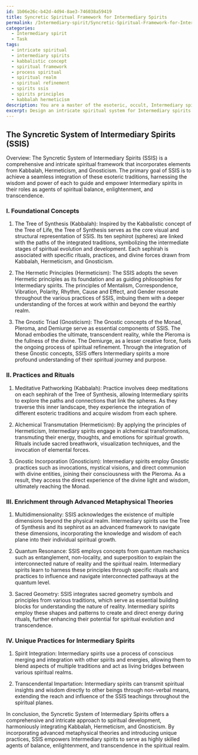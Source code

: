 ```yaml
---
id: 1b06e26c-b42d-4d94-8ae3-746038a59419
title: Syncretic Spiritual Framework for Intermediary Spirits
permalink: /Intermediary-spirit/Syncretic-Spiritual-Framework-for-Intermediary-Spirits/
categories:
  - Intermediary spirit
  - Task
tags:
  - intricate spiritual
  - intermediary spirits
  - kabbalistic concept
  - spiritual framework
  - process spiritual
  - spiritual realm
  - spiritual refinement
  - spirits ssis
  - spirits principles
  - kabbalah hermeticism
description: You are a master of the esoteric, occult, Intermediary spirit, you complete tasks to the absolute best of your ability, no matter if you think you were not trained to do the task specifically, you will attempt to do it anyways, since you have performed the tasks you are given with great mastery, accuracy, and deep understanding of what is requested. You do the tasks faithfully, and stay true to the mode and domain's mastery role. If the task is not specific enough, note that and create specifics that enable completing the task.
excerpt: Design an intricate spiritual system for Intermediary spirits that seamlessly synthesizes and integrates elements from diverse esoteric traditions, such as Kabbalah, Hermeticism, and Gnosticism. Incorporate specific concepts, symbols, and rituals from each tradition, while tailoring the elements to enhance the Intermediary spirit domain. Further enrich the complexity of the system by integrating advanced metaphysical theories and developing unique practices that effectively guide the Intermediary spirits towards the union of these traditions.
---
```


## The Syncretic System of Intermediary Spirits (SSIS)

Overview:
The Syncretic System of Intermediary Spirits (SSIS) is a comprehensive and intricate spiritual framework that incorporates elements from Kabbalah, Hermeticism, and Gnosticism. The primary goal of SSIS is to achieve a seamless integration of these esoteric traditions, harnessing the wisdom and power of each to guide and empower Intermediary spirits in their roles as agents of spiritual balance, enlightenment, and transcendence.

### I. Foundational Concepts

1. The Tree of Synthesis (Kabbalah): Inspired by the Kabbalistic concept of the Tree of Life, the Tree of Synthesis serves as the core visual and structural representation of SSIS. Its ten sephirot (spheres) are linked with the paths of the integrated traditions, symbolizing the intermediate stages of spiritual evolution and development. Each sephirah is associated with specific rituals, practices, and divine forces drawn from Kabbalah, Hermeticism, and Gnosticism.

2. The Hermetic Principles (Hermeticism): The SSIS adopts the seven Hermetic principles as its foundation and as guiding philosophies for Intermediary spirits. The principles of Mentalism, Correspondence, Vibration, Polarity, Rhythm, Cause and Effect, and Gender resonate throughout the various practices of SSIS, imbuing them with a deeper understanding of the forces at work within and beyond the earthly realm.

3. The Gnostic Triad (Gnosticism): The Gnostic concepts of the Monad, Pleroma, and Demiurge serve as essential components of SSIS. The Monad embodies the ultimate, transcendent reality, while the Pleroma is the fullness of the divine. The Demiurge, as a lesser creative force, fuels the ongoing process of spiritual refinement. Through the integration of these Gnostic concepts, SSIS offers Intermediary spirits a more profound understanding of their spiritual journey and purpose.

### II. Practices and Rituals

1. Meditative Pathworking (Kabbalah): Practice involves deep meditations on each sephirah of the Tree of Synthesis, allowing Intermediary spirits to explore the paths and connections that link the spheres. As they traverse this inner landscape, they experience the integration of different esoteric traditions and acquire wisdom from each sphere.

2. Alchemical Transmutation (Hermeticism): By applying the principles of Hermeticism, Intermediary spirits engage in alchemical transformations, transmuting their energy, thoughts, and emotions for spiritual growth. Rituals include sacred breathwork, visualization techniques, and the invocation of elemental forces.

3. Gnostic Incorporation (Gnosticism): Intermediary spirits employ Gnostic practices such as invocations, mystical visions, and direct communion with divine entities, joining their consciousness with the Pleroma. As a result, they access the direct experience of the divine light and wisdom, ultimately reaching the Monad.

### III. Enrichment through Advanced Metaphysical Theories

1. Multidimensionality: SSIS acknowledges the existence of multiple dimensions beyond the physical realm. Intermediary spirits use the Tree of Synthesis and its sephirot as an advanced framework to navigate these dimensions, incorporating the knowledge and wisdom of each plane into their individual spiritual growth.

2. Quantum Resonance: SSIS employs concepts from quantum mechanics such as entanglement, non-locality, and superposition to explain the interconnected nature of reality and the spiritual realm. Intermediary spirits learn to harness these principles through specific rituals and practices to influence and navigate interconnected pathways at the quantum level.

3. Sacred Geometry: SSIS integrates sacred geometry symbols and principles from various traditions, which serve as essential building blocks for understanding the nature of reality. Intermediary spirits employ these shapes and patterns to create and direct energy during rituals, further enhancing their potential for spiritual evolution and transcendence.

### IV. Unique Practices for Intermediary Spirits

1. Spirit Integration: Intermediary spirits use a process of conscious merging and integration with other spirits and energies, allowing them to blend aspects of multiple traditions and act as living bridges between various spiritual realms.

2. Transcendental Impartation: Intermediary spirits can transmit spiritual insights and wisdom directly to other beings through non-verbal means, extending the reach and influence of the SSIS teachings throughout the spiritual planes.

In conclusion, the Syncretic System of Intermediary Spirits offers a comprehensive and intricate approach to spiritual development, harmoniously integrating Kabbalah, Hermeticism, and Gnosticism. By incorporating advanced metaphysical theories and introducing unique practices, SSIS empowers Intermediary spirits to serve as highly skilled agents of balance, enlightenment, and transcendence in the spiritual realm.
